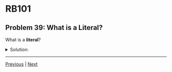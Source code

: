 # RB101
## Problem 39: What is a Literal?

What is a **literal**?

<details>
<summary>Solution:</summary>

A literal is notation that allows you to create an object directly in code by writing its value explicitly.

Examples of literals:
```ruby
5                  # Integer literal
3.14               # Float literal
"hello world"      # String literal
'hello world'      # String literal (single quotes)
true               # Boolean literal
false              # Boolean literal
nil                # Nil literal
:symbol            # Symbol literal
[1, 2, 3]          # Array literal
{name: 'John'}     # Hash literal
(1..10)            # Range literal
/pattern/          # Regex literal
```

Non-literal examples (these create objects but aren't literals):
```ruby
String.new("hello")      # Constructor, not a literal
Array.new([1, 2, 3])     # Constructor, not a literal
x = 5                    # Variable reference, not a literal
```

</details>

---

[Previous](38.md) | [Next](40.md)

